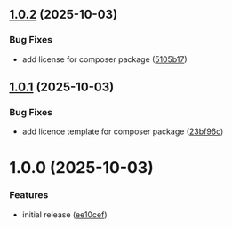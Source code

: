 ## [1.0.2](https://github.com/kristos80/hook/compare/v1.0.1...v1.0.2) (2025-10-03)


### Bug Fixes

* add license for composer package ([5105b17](https://github.com/kristos80/hook/commit/5105b17d1c72b6c86fe6270ff16dc5d8de86d12f))

## [1.0.1](https://github.com/kristos80/hook/compare/v1.0.0...v1.0.1) (2025-10-03)


### Bug Fixes

* add licence template for composer package ([23bf96c](https://github.com/kristos80/hook/commit/23bf96c63dd39dc45c7f78a8583cad1f1ef35fa3))

# 1.0.0 (2025-10-03)


### Features

* initial release ([ee10cef](https://github.com/kristos80/hook/commit/ee10cefc633d1e7f25a3bf2aa91fa1a4a91fded8))
